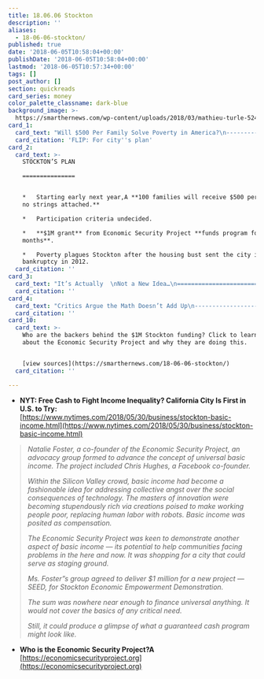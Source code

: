```yaml
---
title: 18.06.06 Stockton
description: ''
aliases:
  - 18-06-06-stockton/
published: true
date: '2018-06-05T10:58:04+00:00'
publishDate: '2018-06-05T10:58:04+00:00'
lastmod: '2018-06-05T10:57:34+00:00'
tags: []
post_author: []
section: quickreads
card_series: money
color_palette_classname: dark-blue
background_image: >-
  https://smarthernews.com/wp-content/uploads/2018/03/mathieu-turle-524977-unsplash-scaled.jpg
card_1:
  card_text: "Will $500 Per Family Solve Poverty in America?\n----------------------------------------------\n\nStockton, California is giving it a try, testing “guaranteed income.” Here’s why:\n\nFLIP: For city's plan"
  card_citation: 'FLIP: For city''s plan'
card_2:
  card_text: >-
    STOCKTON’S PLAN

    ===============


    *   Starting early next year,A **100 families will receive $500 per month –
    no strings attached.**

    *   Participation criteria undecided.

    *   **$1M grant** from Economic Security Project **funds program for 18
    months**.

    *   Poverty plagues Stockton after the housing bust sent the city into
    bankruptcy in 2012.
  card_citation: ''
card_3:
  card_text: "It’s Actually  \nNot a New Idea…\n===============================\n\n> _“I’m now convinced that the simplest approach will prove to be the most effective a  \n> a\x14a  \n> the solution to poverty is to abolish it directly by a now widely discussed measure: the guaranteed income.”_\n> \n> Martin Luther King, Jr. in his book Where Do We Go From Here: Chaos or Community? (1967)"
  card_citation: ''
card_4:
  card_text: "Critics Argue the Math Doesn’t Add Up\n-------------------------------------\n\n> *   $10K/yr x 300M Americans = $3T =A 3/4ths ofA _entire_ $4T fedl budget\n> \n> _“I would prefer an approach that tells people, we will help you get jobs. I don’t think the solution is to say, ‘OK, lets just start handing people cash.'”_\n> \n> Aparna Mathur, scholar at conservative-leaning American Enterprise Institute"
  card_citation: ''
card_10:
  card_text: >-
    Who are the backers behind the $1M Stockton funding? Click to learn more
    about the Economic Security Project and why they are doing this.


    [view sources](https://smarthernews.com/18-06-06-stockton/)
  card_citation: ''

---
```

*   **NYT: Free Cash to Fight Income Inequality? California City Is First in U.S. to Try:**  
    [https://www.nytimes.com/2018/05/30/business/stockton-basic-income.html](https://www.nytimes.com/2018/05/30/business/stockton-basic-income.html)

> _Natalie Foster, a co-founder of the Economic Security Project, an advocacy group formed to advance the concept of universal basic income. The project included Chris Hughes, a Facebook co-founder._
> 
> _Within the Silicon Valley crowd, basic income had become a fashionable idea for addressing collective angst over the social consequences of technology. The masters of innovation were becoming stupendously rich via creations poised to make working people poor, replacing human labor with robots. Basic income was posited as compensation._
> 
> _The Economic Security Project was keen to demonstrate another aspect of basic income — its potential to help communities facing problems in the here and now. It was shopping for a city that could serve as staging ground._
> 
> _Ms. Foster”s group agreed to deliver $1 million for a new project — SEED, for Stockton Economic Empowerment Demonstration._
> 
> _The sum was nowhere near enough to finance universal anything. It would not cover the basics of any critical need._
> 
> _Still, it could produce a glimpse of what a guaranteed cash program might look like._

*   **Who is the Economic Security Project?A**  
    [https://economicsecurityproject.org](https://economicsecurityproject.org)